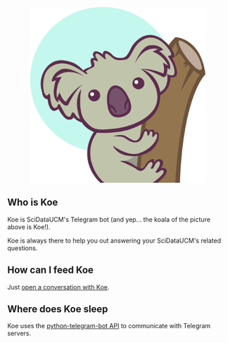 <p align="center">
  <img alt="Koe!" src="koe.png" width="400" height="400">
</p>

## Who is Koe

Koe is SciDataUCM's Telegram bot (and yep... the koala of the picture above is Koe!).

Koe is always there to help you out answering your SciDataUCM's related questions.

## How can I feed Koe

Just [open a conversation with Koe](https://t.me/KoeBot).

## Where does Koe sleep

Koe uses the [python-telegram-bot API](https://python-telegram-bot.org/) to communicate with Telegram servers.
